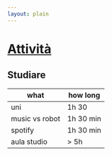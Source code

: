 ```yaml
---
layout: plain
---
```


# [Attività](attivita/index)

## Studiare

| what | how long |
| --- | --- |
| uni | 1h 30 |
| music vs robot | 1h 30 min |
| spotify | 1h 30 min |
| aula studio | > 5h |
